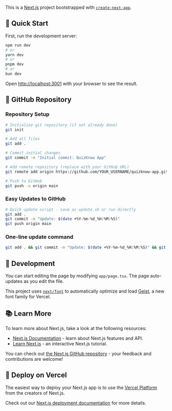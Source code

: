 This is a [Next.js](https://nextjs.org) project bootstrapped with [`create-next-app`](https://nextjs.org/docs/app/api-reference/cli/create-next-app).

## 🚀 Quick Start

First, run the development server:

```bash
npm run dev
# or
yarn dev
# or
pnpm dev
# or
bun dev
```

Open [http://localhost:3001](http://localhost:3001) with your browser to see the result.

## 📁 GitHub Repository

### Repository Setup
```bash
# Initialize git repository (if not already done)
git init

# Add all files
git add .

# Commit initial changes
git commit -m "Initial commit: QuizKnow App"

# Add remote repository (replace with your GitHub URL)
git remote add origin https://github.com/YOUR_USERNAME/quizknow-app.git

# Push to GitHub
git push -u origin main
```

### Easy Updates to GitHub
```bash
# Quick update script - save as update.sh or run directly
git add .
git commit -m "Update: $(date +%Y-%m-%d_%H:%M:%S)"
git push origin main
```

### One-line update command
```bash
git add . && git commit -m "Update: $(date +%Y-%m-%d_%H:%M:%S)" && git push origin main
```

## 📝 Development

You can start editing the page by modifying `app/page.tsx`. The page auto-updates as you edit the file.

This project uses [`next/font`](https://nextjs.org/docs/app/building-your-application/optimizing/fonts) to automatically optimize and load [Geist](https://vercel.com/font), a new font family for Vercel.

## 📚 Learn More

To learn more about Next.js, take a look at the following resources:

- [Next.js Documentation](https://nextjs.org/docs) - learn about Next.js features and API.
- [Learn Next.js](https://nextjs.org/learn) - an interactive Next.js tutorial.

You can check out [the Next.js GitHub repository](https://github.com/vercel/next.js) - your feedback and contributions are welcome!

## 🚀 Deploy on Vercel

The easiest way to deploy your Next.js app is to use the [Vercel Platform](https://vercel.com/new?utm_medium=default-template&filter=next.js&utm_source=create-next-app&utm_campaign=create-next-app-readme) from the creators of Next.js.

Check out our [Next.js deployment documentation](https://nextjs.org/docs/app/building-your-application/deploying) for more details.
